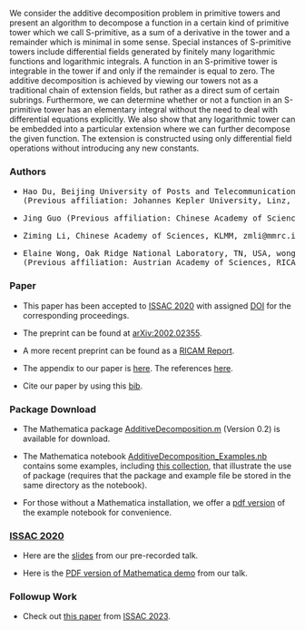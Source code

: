 We consider the additive decomposition problem in primitive towers and present an algorithm to decompose a function in a certain kind of primitive tower which we call S-primitive, as a sum of a derivative in the tower and a remainder which is minimal in some sense. Special instances of S-primitive towers include differential fields generated by finitely many logarithmic functions and logarithmic integrals. A function in an S-primitive tower is integrable in the tower if and only if the remainder is equal to zero. The additive decomposition is achieved by viewing our towers not as a traditional chain of extension fields, but rather as a direct sum of certain subrings. Furthermore, we can determine whether or not a function in an S-primitive tower has an elementary integral without the need to deal with differential equations explicitly. We also show that any logarithmic tower can be embedded into a particular extension where we can further decompose the given function. The extension is constructed using only differential field operations without introducing any new constants.

### Authors

- <pre>
  Hao Du, Beijing University of Posts and Telecommunications, duhao@amss.ac.cn
  (Previous affiliation: Johannes Kepler University, Linz, Austria)
  </pre>

- <pre>
  Jing Guo (Previous affiliation: Chinese Academy of Sciences, KLMM)
  </pre>

- <pre>
  Ziming Li, Chinese Academy of Sciences, KLMM, zmli@mmrc.iss.ac.cn, http://www.mmrc.iss.ac.cn/~zmli
  </pre>

- <pre>
  Elaine Wong, Oak Ridge National Laboratory, TN, USA, wongey@ornl.gov, https://wongey.com
  (Previous affiliation: Austrian Academy of Sciences, RICAM, Linz, Austria)
  </pre>

### Paper

- This paper has been accepted to [ISSAC 2020](http://www.issac-conference.org/2020/papers.php) with assigned [DOI](https://doi.org/10.1145/3373207.3404025) for the corresponding proceedings.

- The preprint can be found at [arXiv:2002.02355](https://arxiv.org/abs/2002.02355).
  
- A more recent preprint can be found as a [RICAM Report](https://www.ricam.oeaw.ac.at/files/reports/20/rep20-07.pdf).

- The appendix to our paper is [here](http://wongey.github.io/add-decomp-sprimitive/appendix.pdf). The references [here](http://wongey.github.io/add-decomp-sprimitive/ref.txt).

- Cite our paper by using this [bib](https://wongey.com/bib/#DuGuoLiWong2020).

### Package Download

- The Mathematica package [AdditiveDecomposition.m](https://wongey.github.io/add-decomp-sprimitive/AdditiveDecomposition.m) (Version 0.2) is available for download.

- The Mathematica notebook [AdditiveDecomposition_Examples.nb](https://wongey.github.io/add-decomp-sprimitive/AdditiveDecomposition_Examples.nb) contains some examples, including [this collection](https://wongey.github.io/add-decomp-sprimitive/decomp_examples_collection1.m), that illustrate the use of package (requires that the package and example file be stored in the same directory as the notebook).

- For those without a Mathematica installation, we offer a [pdf version](https://wongey.github.io/add-decomp-sprimitive/AdditiveDecomposition_Examples.pdf) of the example notebook for convenience.

### [ISSAC 2020](http://www.issac-conference.org/2020/index.php)

- Here are the [slides](http://wongey.github.io/add-decomp-sprimitive/talkslides_noanimation.pdf) from our pre-recorded talk.

- Here is the [PDF version of Mathematica demo](http://wongey.github.io/add-decomp-sprimitive/mathematicademo.pdf) from our talk.

### Followup Work

- Check out [this paper](https://doi.org/10.1145/3597066.3597078) from [ISSAC 2023](https://www.issac-conference.org/2023/index.php).
